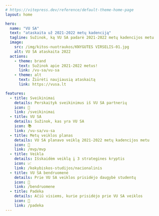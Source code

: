 ```yaml
---
# https://vitepress.dev/reference/default-theme-home-page
layout: home

hero:
  name: "VU SA"
  text: "ataskaita už 2021-2022 metų kadenciją"
  tagline: Sužinok, ką VU SA padarė 2021-2022 metų kadencijos metu
  image:
    src: /img/kitos-nuotraukos/KNYGUTES VIRSELIS-01.jpg
    alt: VU SA ataskaita 2022
  actions:
    - theme: brand
      text: Sužinok apie 2021-2022 metus!
      link: /vu-sa/vu-sa
    - theme: alt
      text: Žiūrėti naujiausią ataskaitą
      link: https://vusa.lt

features:
  - title: Sveikinimai
    details: Perskaityk sveikinimus iš VU SA partnerių
    icon: 🎉
    link: /sveikinimai
  - title: VU SA
    details: Sužinok, kas yra VU SA
    icon: 📚
    link: /vu-sa/vu-sa
  - title: Metų veiklos planas
    details: VU SA planavo veiklą 2021-2022 metų kadencijos metu
    icon: 📝
    link: /mvp/mvp
  - title: Veikla
    details: Išskaidėm veiklą į 3 strategines kryptis
    icon: 📈
    link: /kokybiskos-studijos/nacionalinis
  - title: VU SA bendruomenė
    details: Prie VU SA veiklos prisidėjo daugybė studentų
    icon: 🤝
    link: /bendruomene
  - title: Padėka
    details: Ačiū visiems, kurie prisidėjo prie VU SA veiklos
    icon: 🙏
    link: /padeka
---
```

